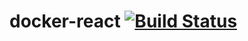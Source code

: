 # docker-react [![Build Status](https://travis-ci.com/nilaprasad/docker-react.svg?branch=master)](https://travis-ci.com/nilaprasad/docker-react)
